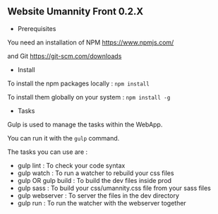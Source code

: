## Website Umannity Front 0.2.X

* Prerequisites

You need an installation of NPM <https://www.npmjs.com/>

and Git <https://git-scm.com/downloads>

* Install

To install the npm packages locally : ``` npm install ```

To install them globally on your system : ``` npm install -g ```

* Tasks

Gulp is used to manage the tasks within the WebApp.

You can run it with the ```gulp``` command.

The tasks you can use are :
* gulp lint : To check your code syntax
* gulp watch : To run a watcher to rebuild your css files
* gulp OR gulp build : To build the dev files inside prod
* gulp sass : To build your css/umannity.css file from your sass files
* gulp webserver : To server the files in the dev directory
* gulp run : To run the watcher with the webserver together